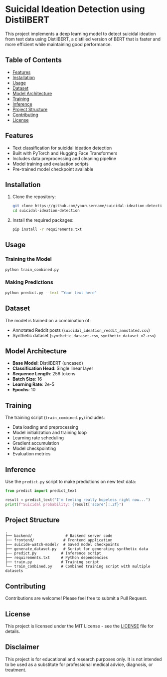 # Suicidal Ideation Detection using DistilBERT

This project implements a deep learning model to detect suicidal ideation from text data using DistilBERT, a distilled version of BERT that is faster and more efficient while maintaining good performance.

## Table of Contents
- [Features](#features)
- [Installation](#installation)
- [Usage](#usage)
- [Dataset](#dataset)
- [Model Architecture](#model-architecture)
- [Training](#training)
- [Inference](#inference)
- [Project Structure](#project-structure)
- [Contributing](#contributing)
- [License](#license)

## Features
- Text classification for suicidal ideation detection
- Built with PyTorch and Hugging Face Transformers
- Includes data preprocessing and cleaning pipeline
- Model training and evaluation scripts
- Pre-trained model checkpoint available

## Installation

1. Clone the repository:
   ```bash
   git clone https://github.com/yourusername/suicidal-ideation-detection.git
   cd suicidal-ideation-detection
   ```

2. Install the required packages:
   ```bash
   pip install -r requirements.txt
   ```

## Usage

### Training the Model
```bash
python train_combined.py
```

### Making Predictions
```bash
python predict.py --text "Your text here"
```

## Dataset
The model is trained on a combination of:
- Annotated Reddit posts (`suicidal_ideation_reddit_annotated.csv`)
- Synthetic dataset (`synthetic_dataset.csv`, `synthetic_dataset_v2.csv`)

## Model Architecture
- **Base Model**: DistilBERT (uncased)
- **Classification Head**: Single linear layer
- **Sequence Length**: 256 tokens
- **Batch Size**: 16
- **Learning Rate**: 2e-5
- **Epochs**: 10

## Training
The training script (`train_combined.py`) includes:
- Data loading and preprocessing
- Model initialization and training loop
- Learning rate scheduling
- Gradient accumulation
- Model checkpointing
- Evaluation metrics

## Inference
Use the `predict.py` script to make predictions on new text data:

```python
from predict import predict_text

result = predict_text("I'm feeling really hopeless right now...")
print(f"Suicidal probability: {result['score']:.2f}")
```

## Project Structure
```
.
├── backend/               # Backend server code
├── frontend/             # Frontend application
├── suicide-watch-model/  # Saved model checkpoints
├── generate_dataset.py   # Script for generating synthetic data
├── predict.py           # Inference script
├── requirements.txt     # Python dependencies
├── train.py             # Training script
└── train_combined.py    # Combined training script with multiple datasets
```

## Contributing
Contributions are welcome! Please feel free to submit a Pull Request.

## License
This project is licensed under the MIT License - see the [LICENSE](LICENSE) file for details.

## Disclaimer
This project is for educational and research purposes only. It is not intended to be used as a substitute for professional medical advice, diagnosis, or treatment.
